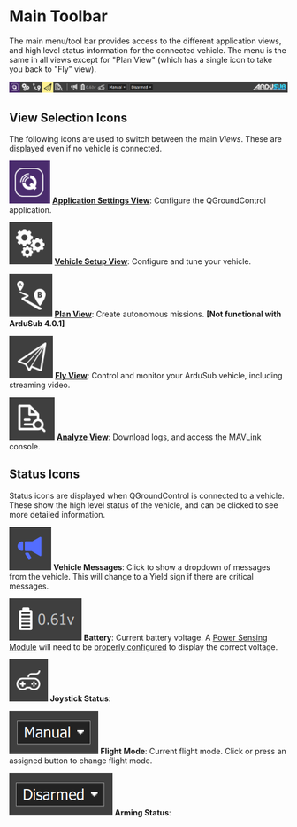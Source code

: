 # Main Toolbar

The main menu/tool bar provides access to the different application views, and high level status information for the connected vehicle. The menu is the same in all views except for "Plan View" (which has a single icon to take you back to "Fly" view).

<img src="/images/reference/reference-qgc-toolbar.png" class="img-responsive img-center" style="max-height:600px;">

## View Selection Icons

The following icons are used to switch between the main _Views_. These are displayed even if no vehicle is connected.

<img src="/images/reference/reference-qgc-toolbar-application-settings.png" class="img-responsive img-left" style="max-height:600px;"> **[Application Settings View](/reference/qgroundcontrol/application-settings-view.md)**: Configure the QGroundControl application.

<img src="/images/reference/reference-qgc-toolbar-vehicle-setup.png" class="img-responsive img-left" style="max-height:600px;"> **[Vehicle Setup View](/reference/qgroundcontrol/vehicle-setup-view.md)**: Configure and tune your vehicle.

<img src="/images/reference/reference-qgc-toolbar-plan.png" class="img-responsive img-left" style="max-height:600px;"> **[Plan View](/reference/qgroundcontrol/plan-view.md)**: Create autonomous missions. **[Not functional with ArduSub 4.0.1]**

<img src="/images/reference/reference-qgc-toolbar-fly.png" class="img-responsive img-left" style="max-height:600px;"> **[Fly View](/reference/qgroundcontrol/fly-view.md)**: Control and monitor your ArduSub vehicle, including streaming video.

<img src="/images/reference/reference-qgc-toolbar-analyze.png" class="img-responsive img-left" style="max-height:600px;"> **[Analyze View](/reference/qgroundcontrol/analyze-view.md)**: Download logs, and access the MAVLink console.

## Status Icons

Status icons are displayed when QGroundControl is connected to a vehicle. These show the high level status of the vehicle, and can be clicked to see more detailed information.

<img src="/images/reference/reference-qgc-toolbar-vehicle-messages.png" class="img-responsive img-left" style="max-height:600px;"> **Vehicle Messages**: Click to show a dropdown of messages from the vehicle. This will change to a Yield sign if there are critical messages.

<img src="/images/reference/reference-qgc-toolbar-battery.png" class="img-responsive img-left" style="max-height:600px;"> **Battery**: Current battery voltage. A [Power Sensing Module](/introduction/hardware-options/required-hardware/power-sensing-module.md) will need to be [properly configured](/reference/ardusub/power-setup-page.md) to display the correct voltage.

<img src="/images/reference/reference-qgc-toolbar-joystick.png" class="img-responsive img-left" style="max-height:600px;"> **Joystick Status**: 

<img src="/images/reference/reference-qgc-toolbar-flight-mode.png" class="img-responsive img-left" style="max-height:600px;"> **Flight Mode**: Current flight mode. Click or press an assigned button to change flight mode.

<img src="/images/reference/reference-qgc-toolbar-arming-status.png" class="img-responsive img-left" style="max-height:600px;"> **Arming Status**:

